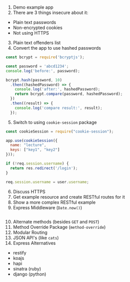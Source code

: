1. Demo example app
2. There are 3 things insecure about it:
  * Plain text passwords
  * Non-encrypted cookies
  * Not using HTTPS
3. Plain text offenders list
4. Convert the app to use hashed passwords

```js
const bcrypt = require('bcryptjs');

const password = 'abcd1234';
console.log('before:', password);

bcrypt.hash(password, 10)
  .then((hashedPassword) => {
    console.log('after:', hashedPassword);
    return bcrypt.compare(password, hashedPassword);
  })
  .then((result) => {
    console.log('compare result:', result);
  });
```

5. Switch to using `cookie-session` package

```js
const cookieSession = require("cookie-session");

app.use(cookieSession({
  name: "lecture",
  keys: ["key1", "key2"]
}));

if (!req.session.username) {
  return res.redirect('/login');
}

req.session.username = user.username;
```

6. Discuss HTTPS
7. Get example resource and create RESTful routes for it
8. Show a more complex RESTful example
9. Express Middleware (`Date.now()`)

```js

```

10. Alternate methods (besides `GET` and `POST`)
11. Method Override Package (`method-override`)
12. Modular Routing
13. JSON API's (like `cats`)
14. Express Alternatives
  - restify
  - koajs
  - hapi
  - sinatra (ruby)
  - django (python)
